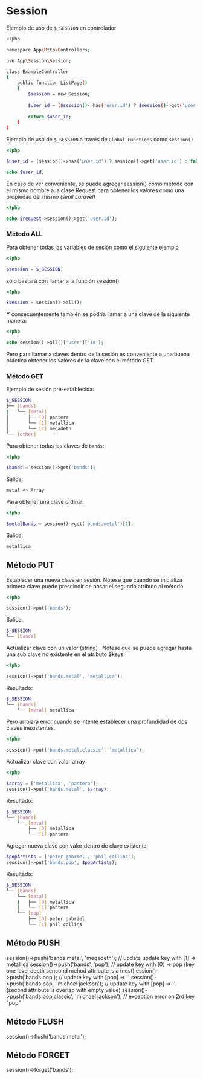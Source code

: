 # Session

Ejemplo de uso de `$_SESSION` en controlador
```bash
<?php

namespace App\Http\Controllers;

use App\Session\Session;

class ExampleController
{    
    public function ListPage()
    {
        $session = new Session;
        
        $user_id = ($session()->has('user.id') ? $session()->get('user.id') : false;
    
        return $user_id;
    }
}
```
Ejemplo de uso de `$_SESSION` a través de `Global Functions` como `session()`
```php
<?php

$user_id = (session()->has('user.id') ? session()->get('user.id') : false);

echo $user_id;

```
En caso de ver conveniente, se puede agregar session() como método con el mismo nombre a la clase Request para obtener los valores como una propiedad del mismo *(simil Laravel)*
```php
<?php

echo $request->session()->get('user.id');
```

### Método ALL 
Para obtener todas las variables de sesión como el siguiente ejemplo
```php
<?php

$session = $_SESSION;
```
sólo bastará con llamar a la función session()
```php
<?php

$session = session()->all();
```
Y consecuentemente también se podría llamar a una clave de la siguiente manera:
```php
<?php

echo session()->all()['user']['id'];
```
Pero para llamar a claves dentro de la sesión es conveniente a una buena práctica obtener los valores de la clave con el método GET.

### Método GET 
Ejemplo de sesión pre-establecida:
```bash
$_SESSION
├── [bands]
|   └── [metal]
│       ├── [0] pantera
│       └── [1] metallica
│       └── [2] megadeth
└── [other]
```
Para obtener todas las claves de `bands`:
```php
<?php

$bands = session()->get('bands');
```
Salida:
```bash
metal => Array
```
Para obtener una clave ordinal:
```php
<?php

$metalBands = session()->get('bands.metal')[1];
```
Salida:
```bash
metallica
```

## Método PUT
Establecer una nueva clave en sesión. Nótese que cuando se inicializa primera clave puede prescindir de pasar el segundo atributo al método
```php
<?php

session()->put('bands');
```
Salida:
```bash
$_SESSION
└── [bands]
```
Actualizar clave con un valor (string) . Nótese que se puede agregar hasta una sub clave no existente en el atributo $keys.
```php
<?php

session()->put('bands.metal', 'metallica');
```
Resultado:
```bash
$_SESSION
└── [bands]
    └── [metal] metallica
```
Pero arrojará error cuando se intente establecer una profundidad de dos claves inexistentes.
```php
<?php

session()->put('bands.metal.classic', 'metallica');
```

Actualizar clave con valor array
```php
<?php

$array = ['metallica', 'pantera'];
session()->put('bands.metal', $array);
```
Resultado:
```bash
$_SESSION
└── [bands]
    └── [metal]
        ├── [0] metallica
        └── [1] pantera
```
Agregar nueva clave con valor dentro de clave existente
```php
$popArtists = ['peter gabriel', 'phil collins'];
session()->put('bands.pop', $popArtists);
```
Resultado:
```bash
$_SESSION
└── [bands]
    └── [metal]
    |   ├── [0] metallica
    |   └── [1] pantera
    └── [pop]
        ├── [0] peter gabriel
        └── [1] phil collins
```

## Método PUSH


session()->push('bands.metal', 'megadeth');               // update update key with [1] => metallica
session()->push('bands', 'pop');                          // update key with [0] => pop (key one level depth sencond mehod attribute is a must)
ession()->push('bands.pop');                             // update key with [pop] => ''
session()->push('bands.pop', 'michael jackson');          // update key with [pop] => '' (second attribute is overlap with empty value)
session()->push('bands.pop.classic', 'michael jackson');  // exception error on 2rd key "pop"


## Método FLUSH 

session()->flush('bands.metal');

## Método FORGET

session()->forget('bands');


